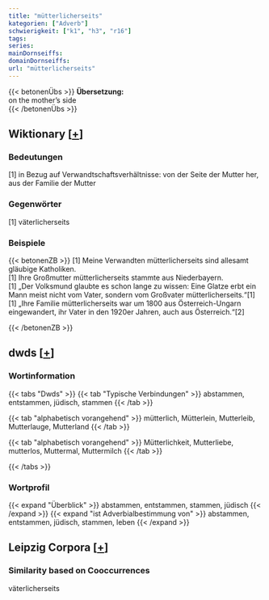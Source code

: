 ```yaml
---
title: "mütterlicherseits"
kategorien: ["Adverb"]
schwierigkeit: ["k1", "h3", "r16"]
tags:
series:
mainDornseiffs:
domainDornseiffs:
url: "mütterlicherseits"
---
```


{{< betonenÜbs >}}
**Übersetzung:**  
on the  mother’s side  
{{< /betonenÜbs >}}

## Wiktionary [[+](https://de.wiktionary.org/wiki/mütterlicherseits)]

### Bedeutungen
[1] in Bezug auf Verwandtschaftsverhältnisse: von der Seite der Mutter her, aus der Familie der Mutter  

### Gegenwörter
[1] väterlicherseits  

### Beispiele
{{< betonenZB >}}
[1] Meine Verwandten mütterlicherseits sind allesamt gläubige Katholiken.  
[1] Ihre Großmutter mütterlicherseits stammte aus Niederbayern.  
[1] „Der Volksmund glaubte es schon lange zu wissen: Eine Glatze erbt ein Mann meist nicht vom Vater, sondern vom Großvater mütterlicherseits.“[1]  
[1] „Ihre Familie mütterlicherseits war um 1800 aus Österreich-Ungarn eingewandert, ihr Vater in den 1920er Jahren, auch aus Österreich.“[2]  

{{< /betonenZB >}}


## dwds [[+](https://www.dwds.de/wb/mütterlicherseits)]

### Wortinformation
{{< tabs "Dwds" >}}
{{< tab "Typische Verbindungen" >}}
abstammen, entstammen, jüdisch, stammen
{{< /tab >}}

{{< tab "alphabetisch vorangehend" >}}
mütterlich, Mütterlein, Mutterleib, Mutterlauge, Mutterland
{{< /tab >}}

{{< tab "alphabetisch vorangehend" >}}
Mütterlichkeit, Mutterliebe, mutterlos, Muttermal, Muttermilch
{{< /tab >}}

{{< /tabs >}}

### Wortprofil
{{< expand "Überblick" >}} abstammen, entstammen, stammen, jüdisch {{< /expand >}}
{{< expand "ist Adverbialbestimmung von" >}} abstammen, entstammen, jüdisch, stammen, leben {{< /expand >}}

## Leipzig Corpora [[+](https://corpora.uni-leipzig.de/en/res?word=mütterlicherseits&corpusId=deu_newscrawl-public_2018)]


### Similarity based on Cooccurrences
väterlicherseits

